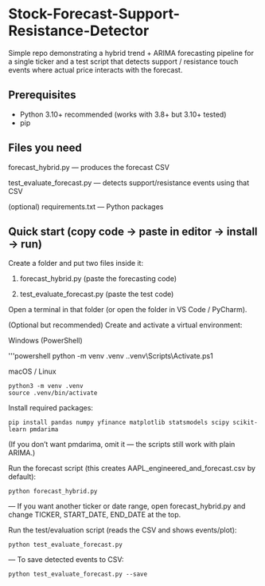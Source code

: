 # Stock-Forecast-Support-Resistance-Detector
Simple repo demonstrating a hybrid trend + ARIMA forecasting pipeline for a single ticker and a test script that detects support / resistance touch events where actual price interacts with the forecast.

## Prerequisites
- Python 3.10+ recommended (works with 3.8+ but 3.10+ tested)
- pip

## Files you need

forecast_hybrid.py — produces the forecast CSV

test_evaluate_forecast.py — detects support/resistance events using that CSV

(optional) requirements.txt — Python packages

## Quick start (copy code → paste in editor → install → run)

Create a folder and put two files inside it:

1. forecast_hybrid.py (paste the forecasting code)

2. test_evaluate_forecast.py (paste the test code)

Open a terminal in that folder (or open the folder in VS Code / PyCharm).

(Optional but recommended) Create and activate a virtual environment:

Windows (PowerShell)

'''powershell
python -m venv .venv
.\.venv\Scripts\Activate.ps1


macOS / Linux

```
python3 -m venv .venv
source .venv/bin/activate
```


Install required packages:
```
pip install pandas numpy yfinance matplotlib statsmodels scipy scikit-learn pmdarima
```

(If you don’t want pmdarima, omit it — the scripts still work with plain ARIMA.)

Run the forecast script (this creates AAPL_engineered_and_forecast.csv by default):

```
python forecast_hybrid.py
```

— If you want another ticker or date range, open forecast_hybrid.py and change TICKER, START_DATE, END_DATE at the top.

Run the test/evaluation script (reads the CSV and shows events/plot):

```
python test_evaluate_forecast.py
```

— To save detected events to CSV:

```
python test_evaluate_forecast.py --save
```

